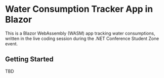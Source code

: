 # Water Consumption Tracker App in Blazor #

This is a Blazor WebAssembly (WASM) app tracking water consumptions, written in the live coding session during the .NET Conference Student Zone event.


## Getting Started ##

TBD
